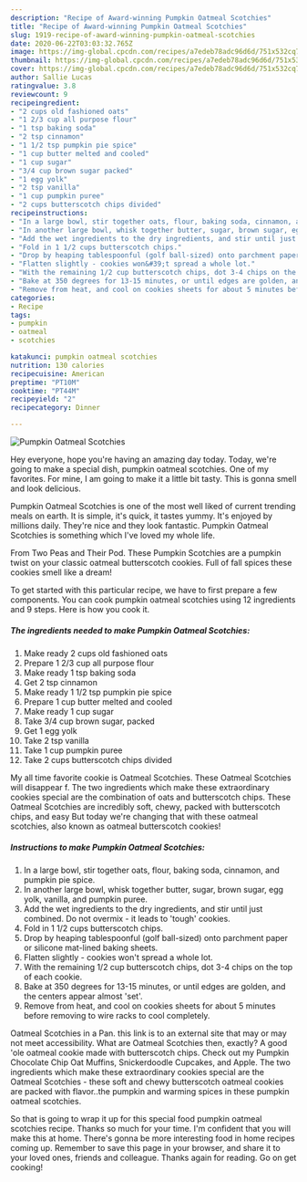 ```yaml
---
description: "Recipe of Award-winning Pumpkin Oatmeal Scotchies"
title: "Recipe of Award-winning Pumpkin Oatmeal Scotchies"
slug: 1919-recipe-of-award-winning-pumpkin-oatmeal-scotchies
date: 2020-06-22T03:03:32.765Z
image: https://img-global.cpcdn.com/recipes/a7edeb78adc96d6d/751x532cq70/pumpkin-oatmeal-scotchies-recipe-main-photo.jpg
thumbnail: https://img-global.cpcdn.com/recipes/a7edeb78adc96d6d/751x532cq70/pumpkin-oatmeal-scotchies-recipe-main-photo.jpg
cover: https://img-global.cpcdn.com/recipes/a7edeb78adc96d6d/751x532cq70/pumpkin-oatmeal-scotchies-recipe-main-photo.jpg
author: Sallie Lucas
ratingvalue: 3.8
reviewcount: 9
recipeingredient:
- "2 cups old fashioned oats"
- "1 2/3 cup all purpose flour"
- "1 tsp baking soda"
- "2 tsp cinnamon"
- "1 1/2 tsp pumpkin pie spice"
- "1 cup butter melted and cooled"
- "1 cup sugar"
- "3/4 cup brown sugar packed"
- "1 egg yolk"
- "2 tsp vanilla"
- "1 cup pumpkin puree"
- "2 cups butterscotch chips divided"
recipeinstructions:
- "In a large bowl, stir together oats, flour, baking soda, cinnamon, and pumpkin pie spice."
- "In another large bowl, whisk together butter, sugar, brown sugar, egg yolk, vanilla, and pumpkin puree."
- "Add the wet ingredients to the dry ingredients, and stir until just combined. Do not overmix - it leads to &#39;tough&#39; cookies."
- "Fold in 1 1/2 cups butterscotch chips."
- "Drop by heaping tablespoonful (golf ball-sized) onto parchment paper or silicone mat-lined baking sheets."
- "Flatten slightly - cookies won&#39;t spread a whole lot."
- "With the remaining 1/2 cup butterscotch chips, dot 3-4 chips on the top of each cookie."
- "Bake at 350 degrees for 13-15 minutes, or until edges are golden, and the centers appear almost &#39;set&#39;."
- "Remove from heat, and cool on cookies sheets for about 5 minutes before removing to wire racks to cool completely."
categories:
- Recipe
tags:
- pumpkin
- oatmeal
- scotchies

katakunci: pumpkin oatmeal scotchies 
nutrition: 130 calories
recipecuisine: American
preptime: "PT10M"
cooktime: "PT44M"
recipeyield: "2"
recipecategory: Dinner

---
```



![Pumpkin Oatmeal Scotchies](https://img-global.cpcdn.com/recipes/a7edeb78adc96d6d/751x532cq70/pumpkin-oatmeal-scotchies-recipe-main-photo.jpg)

Hey everyone, hope you're having an amazing day today. Today, we're going to make a special dish, pumpkin oatmeal scotchies. One of my favorites. For mine, I am going to make it a little bit tasty. This is gonna smell and look delicious.

Pumpkin Oatmeal Scotchies is one of the most well liked of current trending meals on earth. It is simple, it's quick, it tastes yummy. It's enjoyed by millions daily. They're nice and they look fantastic. Pumpkin Oatmeal Scotchies is something which I've loved my whole life.

From Two Peas and Their Pod. These Pumpkin Scotchies are a pumpkin twist on your classic oatmeal butterscotch cookies. Full of fall spices these cookies smell like a dream!


To get started with this particular recipe, we have to first prepare a few components. You can cook pumpkin oatmeal scotchies using 12 ingredients and 9 steps. Here is how you cook it.

<!--inarticleads1-->

##### The ingredients needed to make Pumpkin Oatmeal Scotchies:

1. Make ready 2 cups old fashioned oats
1. Prepare 1 2/3 cup all purpose flour
1. Make ready 1 tsp baking soda
1. Get 2 tsp cinnamon
1. Make ready 1 1/2 tsp pumpkin pie spice
1. Prepare 1 cup butter melted and cooled
1. Make ready 1 cup sugar
1. Take 3/4 cup brown sugar, packed
1. Get 1 egg yolk
1. Take 2 tsp vanilla
1. Take 1 cup pumpkin puree
1. Take 2 cups butterscotch chips divided


My all time favorite cookie is Oatmeal Scotchies. These Oatmeal Scotchies will disappear f. The two ingredients which make these extraordinary cookies special are the combination of oats and butterscotch chips. These Oatmeal Scotchies are incredibly soft, chewy, packed with butterscotch chips, and easy But today we&#39;re changing that with these oatmeal scotchies, also known as oatmeal butterscotch cookies! 

<!--inarticleads2-->

##### Instructions to make Pumpkin Oatmeal Scotchies:

1. In a large bowl, stir together oats, flour, baking soda, cinnamon, and pumpkin pie spice.
1. In another large bowl, whisk together butter, sugar, brown sugar, egg yolk, vanilla, and pumpkin puree.
1. Add the wet ingredients to the dry ingredients, and stir until just combined. Do not overmix - it leads to &#39;tough&#39; cookies.
1. Fold in 1 1/2 cups butterscotch chips.
1. Drop by heaping tablespoonful (golf ball-sized) onto parchment paper or silicone mat-lined baking sheets.
1. Flatten slightly - cookies won&#39;t spread a whole lot.
1. With the remaining 1/2 cup butterscotch chips, dot 3-4 chips on the top of each cookie.
1. Bake at 350 degrees for 13-15 minutes, or until edges are golden, and the centers appear almost &#39;set&#39;.
1. Remove from heat, and cool on cookies sheets for about 5 minutes before removing to wire racks to cool completely.


Oatmeal Scotchies in a Pan. this link is to an external site that may or may not meet accessibility. What are Oatmeal Scotchies then, exactly? A good &#39;ole oatmeal cookie made with butterscotch chips. Check out my Pumpkin Chocolate Chip Oat Muffins, Snickerdoodle Cupcakes, and Apple. The two ingredients which make these extraordinary cookies special are the Oatmeal Scotchies - these soft and chewy butterscotch oatmeal cookies are packed with flavor..the pumpkin and warming spices in these pumpkin oatmeal scotchies. 

So that is going to wrap it up for this special food pumpkin oatmeal scotchies recipe. Thanks so much for your time. I'm confident that you will make this at home. There's gonna be more interesting food in home recipes coming up. Remember to save this page in your browser, and share it to your loved ones, friends and colleague. Thanks again for reading. Go on get cooking!
